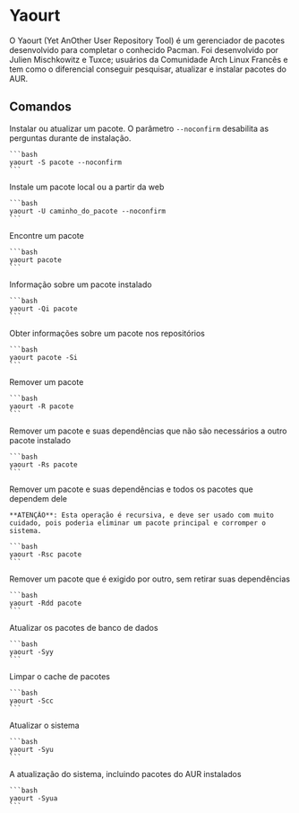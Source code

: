 # Yaourt

O Yaourt (Yet AnOther User Repository Tool) é um gerenciador de pacotes desenvolvido para completar o conhecido Pacman. Foi desenvolvido por Julien Mischkowitz e Tuxce; usuários da Comunidade Arch Linux Francês e tem como o diferencial conseguir pesquisar, atualizar e instalar pacotes do AUR.

## Comandos

Instalar ou atualizar um pacote. O parâmetro `--noconfirm` desabilita as perguntas durante de instalação.

    ```bash
    yaourt -S pacote --noconfirm
    ```

Instale um pacote local ou a partir da web

    ```bash
    yaourt -U caminho_do_pacote --noconfirm
    ```

Encontre um pacote

    ```bash
    yaourt pacote
    ```

Informação sobre um pacote instalado

    ```bash
    yaourt -Qi pacote
    ```

Obter informações sobre um pacote nos repositórios

    ```bash
    yaourt pacote -Si
    ```

Remover um pacote

    ```bash
    yaourt -R pacote
    ```

Remover um pacote e suas dependências que não são necessários a outro pacote instalado

    ```bash
    yaourt -Rs pacote
    ```

Remover um pacote e suas dependências e todos os pacotes que dependem dele

    **ATENÇÃO**: Esta operação é recursiva, e deve ser usado com muito cuidado, pois poderia eliminar um pacote principal e corromper o sistema.

    ```bash
    yaourt -Rsc pacote
    ```

Remover um pacote que é exigido por outro, sem retirar suas dependências

    ```bash
    yaourt -Rdd pacote
    ```

Atualizar os pacotes de banco de dados

    ```bash
    yaourt -Syy
    ```

Limpar o cache de pacotes

    ```bash
    yaourt -Scc
    ```

Atualizar o sistema

    ```bash
    yaourt -Syu
    ```

A atualização do sistema, incluindo pacotes do AUR instalados

    ```bash
    yaourt -Syua
    ```
